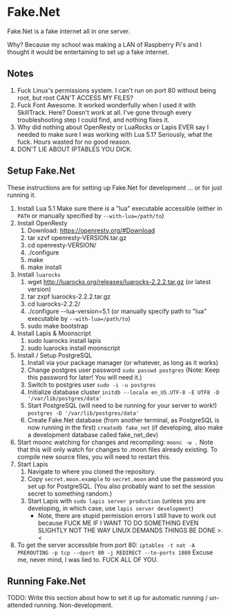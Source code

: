 # Fake.Net

Fake.Net is a fake internet all in one server.

Why? Because my school was making a LAN of Raspberry Pi's and I thought it
would be entertaining to set up a fake internet.

## Notes

1. Fuck Linux's permissions system. I can't run on port 80 without being root,
   but root CAN'T ACCESS MY FILES?
2. Fuck Font Awesome. It worked wonderfully when I used it with SkillTrack.
   Here? Doesn't work at all. I've gone through every troubleshooting step I
   could find, and nothing fixes it.
3. Why did nothing about OpenResty or LuaRocks or Lapis EVER say I needed to
   make sure I was working with Lua 5.1? Seriously, what the fuck. Hours
   wasted for no good reason.
4. DON'T LIE ABOUT IPTABLES YOU DICK.

## Setup Fake.Net

These instructions are for setting up Fake.Net for development
... or for just running it.

1. Install Lua 5.1
   Make sure there is a "lua" executable accessible (either in `PATH` or
   manually specified by `--with-lua=/path/to`)
2. Install OpenResty
   1. Download: https://openresty.org/#Download
   2. tar xzvf openresty-VERSION.tar.gz
   3. cd openresty-VERSION/
   4. ./configure
   5. make
   6. make install
3. Install `luarocks`
   1. wget http://luarocks.org/releases/luarocks-2.2.2.tar.gz
      (or latest version)
   2. tar zxpf luarocks-2.2.2.tar.gz
   3. cd luarocks-2.2.2/
   4. ./configure --lua-version=5.1
      (or manually specify path to "lua" executable by `--with-lua=/path/to`)
   5. sudo make bootstrap
4. Install Lapis & Moonscript
   1. sudo luarocks install lapis
   2. sudo luarocks install moonscript
5. Install / Setup PostgreSQL
   1. Install via your package manager (or whatever, as long as it works)
   2. Change postgres user password
      `sudo passwd postgres`
      (Note: Keep this password for later! You will need it.)
   3. Switch to postgres user
      `sudo -i -u postgres`
   4. Initialize database cluster
      `initdb --locale en_US.UTF-8 -E UTF8 -D '/var/lib/postgres/data'`
   5. Start PostgreSQL (will need to be running for your server to work!)
      `postgres -D '/var/lib/postgres/data'`
   6. Create Fake.Net database (from another terminal, as PostgreSQL is now
      running in the first)
      `createdb fake_net`
      (if developing, also make a development database called fake_net_dev)
6. Start moonc watching for changes and recompiling:
   `moonc -w .`
   Note that this will only watch for changes to .moon files already existing.
   To compile new source files, you will need to restart this.
6. Start Lapis
   1. Navigate to where you cloned the repository.
   2. Copy `secret.moon.example` to `secret.moon` and use the password you
      set up for PostgreSQL.
      (You also probably want to set the session secret to something random.)
   3. Start Lapis with `sudo lapis server production`
      (unless you are developing, in which case, use `lapis server development`)
      * Note, there are stupid permission errors I still have to work out
        because FUCK ME IF I WANT TO DO SOMETHING EVEN SLIGHTLY NOT THE WAY
        LINUX DEMANDS THINGS BE DONE &gt;.&lt;
7. To get the server accessible from port 80:
   `iptables -t nat -A PREROUTING -p tcp --dport 80 -j REDIRECT --to-ports 1080`
   Excuse me, never mind, I was lied to. FUCK ALL OF YOU.

## Running Fake.Net

TODO: Write this section about how to set it up for automatic
      running / un-attended running. Non-development.
